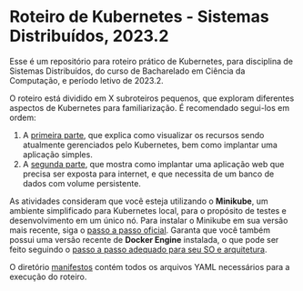 # Roteiro de Kubernetes - Sistemas Distribuídos, 2023.2

Esse é um repositório para roteiro prático de Kubernetes, para disciplina de Sistemas Distribuídos, do curso de Bacharelado em Ciência da Computação, e período letivo de 2023.2.

O roteiro está dividido em X subroteiros pequenos, que exploram diferentes aspectos de Kubernetes para familiarização. É recomendado segui-los em ordem:

1. A [primeira parte](./roteiros/parte-1-comandos-basicos.md), que explica como visualizar os recursos sendo atualmente gerenciados pelo Kubernetes, bem como implantar uma aplicação simples.
2. A [segunda parte](./roteiros/parte-2-aplicacao-web.md), que mostra como implantar uma aplicação web que precisa ser exposta para internet, e que necessita de um banco de dados com volume persistente.

As atividades consideram que você esteja utilizando o **Minikube**, um ambiente simplificado para Kubernetes local, para o propósito de testes e desenvolvimento em um único nó. Para instalar o Minikube em sua versão mais recente, siga o [passo a passo oficial](https://minikube.sigs.k8s.io/docs/start/). Garanta que você também possui uma versão recente de **Docker Engine** instalada, o que pode ser feito seguindo o [passo a passo adequado para seu SO e arquitetura](https://docs.docker.com/engine/install/).

O diretório [manifestos](./manifestos/) contém todos os arquivos YAML necessários para a execução do roteiro.
